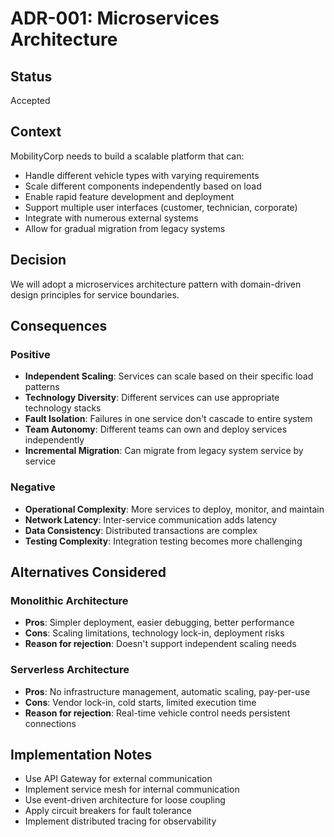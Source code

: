 # ADR-001: Microservices Architecture

## Status
Accepted

## Context
MobilityCorp needs to build a scalable platform that can:
- Handle different vehicle types with varying requirements
- Scale different components independently based on load
- Enable rapid feature development and deployment
- Support multiple user interfaces (customer, technician, corporate)
- Integrate with numerous external systems
- Allow for gradual migration from legacy systems

## Decision
We will adopt a microservices architecture pattern with domain-driven design principles for service boundaries.

## Consequences

### Positive
- **Independent Scaling**: Services can scale based on their specific load patterns
- **Technology Diversity**: Different services can use appropriate technology stacks
- **Fault Isolation**: Failures in one service don't cascade to entire system
- **Team Autonomy**: Different teams can own and deploy services independently
- **Incremental Migration**: Can migrate from legacy system service by service

### Negative
- **Operational Complexity**: More services to deploy, monitor, and maintain
- **Network Latency**: Inter-service communication adds latency
- **Data Consistency**: Distributed transactions are complex
- **Testing Complexity**: Integration testing becomes more challenging

## Alternatives Considered

### Monolithic Architecture
- **Pros**: Simpler deployment, easier debugging, better performance
- **Cons**: Scaling limitations, technology lock-in, deployment risks
- **Reason for rejection**: Doesn't support independent scaling needs

### Serverless Architecture
- **Pros**: No infrastructure management, automatic scaling, pay-per-use
- **Cons**: Vendor lock-in, cold starts, limited execution time
- **Reason for rejection**: Real-time vehicle control needs persistent connections

## Implementation Notes
- Use API Gateway for external communication
- Implement service mesh for internal communication
- Use event-driven architecture for loose coupling
- Apply circuit breakers for fault tolerance
- Implement distributed tracing for observability